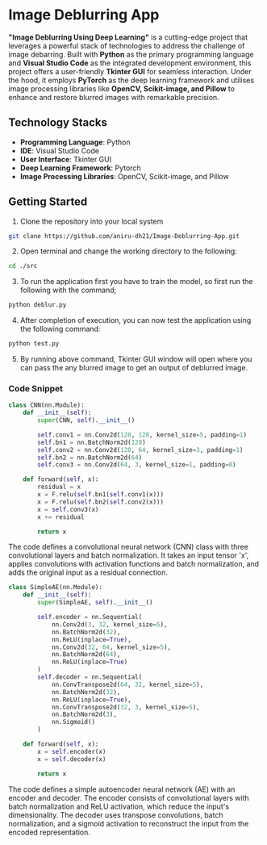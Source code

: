 # Image Deblurring App
**"Image Deblurring Using Deep Learning"** is a cutting-edge project that leverages a powerful stack of technologies to address the challenge of image debarring. Built with **Python** as the primary programming language and **Visual Studio Code** as the integrated development environment, this project offers a user-friendly **Tkinter GUI** for seamless interaction. Under the hood, it employs **PyTorch** as the deep learning framework and utilises image processing libraries like **OpenCV, Scikit-image, and Pillow** to enhance and restore blurred images with remarkable precision.

## Technology Stacks
- **Programming Language**: Python
- **IDE**: Visual Studio Code
- **User Interface**: Tkinter GUI
- **Deep Learning Framework**: Pytorch
- **Image Processing Libraries**: OpenCV, Scikit-image, and Pillow

## Getting Started
1. Clone the repository into your local system
```bash
git clone https://github.com/aniru-dh21/Image-Deblurring-App.git
```
2. Open terminal and change the working directory to the following:
```bash
cd ./src 
```
3. To run the application first you have to train the model, so first run the following with the command;
```py
python deblur.py
```
4. After completion of execution, you can now test the application using the following command:
```py
python test.py
```
5. By running above command, Tkinter GUI window will open where you can pass the any blurred image to get an output of deblurred image.

### Code Snippet
```py
class CNN(nn.Module):
    def __init__(self):
        super(CNN, self).__init__()

        self.conv1 = nn.Conv2d(128, 128, kernel_size=5, padding=1)
        self.bn1 = nn.BatchNorm2d(128)
        self.conv2 = nn.Conv2d(128, 64, kernel_size=3, padding=1)
        self.bn2 = nn.BatchNorm2d(64)
        self.conv3 = nn.Conv2d(64, 3, kernel_size=1, padding=0)

    def forward(self, x):
        residual = x
        x = F.relu(self.bn1(self.conv1(x)))
        x = F.relu(self.bn2(self.conv2(x)))
        x = self.conv3(x)
        x += residual

        return x
```
The code defines a convolutional neural network (CNN) class with three convolutional layers and batch normalization. It takes an input tensor 'x', applies convolutions with activation functions and batch normalization, and adds the original input as a residual connection.
```py
class SimpleAE(nn.Module):
    def __init__(self):
        super(SimpleAE, self).__init__()

        self.encoder = nn.Sequential(
            nn.Conv2d(3, 32, kernel_size=5),
            nn.BatchNorm2d(32),
            nn.ReLU(inplace=True),
            nn.Conv2d(32, 64, kernel_size=5),
            nn.BatchNorm2d(64),
            nn.ReLU(inplace=True)
        )
        self.decoder = nn.Sequential(
            nn.ConvTranspose2d(64, 32, kernel_size=5),
            nn.BatchNorm2d(32),
            nn.ReLU(inplace=True),
            nn.ConvTranspose2d(32, 3, kernel_size=5),
            nn.BatchNorm2d(3),
            nn.Sigmoid()
        )

    def forward(self, x):
        x = self.encoder(x)
        x = self.decoder(x)

        return x
```
The code defines a simple autoencoder neural network (AE) with an encoder and decoder. The encoder consists of convolutional layers with batch normalization and ReLU activation, which reduce the input's dimensionality. The decoder uses transpose convolutions, batch normalization, and a sigmoid activation to reconstruct the input from the encoded representation.
